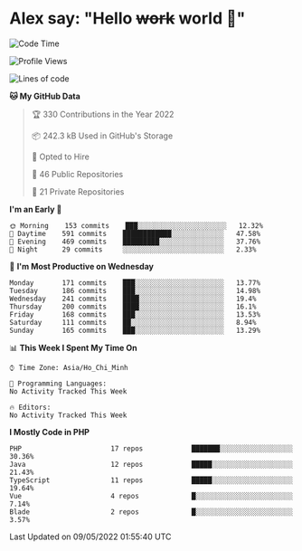 # Alex say: "Hello ~~work~~ world 🐾"

<!--START_SECTION:waka-->
![Code Time](http://img.shields.io/badge/Code%20Time-837%20hrs%2057%20mins-blue)

![Profile Views](http://img.shields.io/badge/Profile%20Views-1-blue)

![Lines of code](https://img.shields.io/badge/From%20Hello%20World%20I%27ve%20Written-646%20Thousand%20lines%20of%20code-blue)

**🐱 My GitHub Data** 

> 🏆 330 Contributions in the Year 2022
 > 
> 📦 242.3 kB Used in GitHub's Storage 
 > 
> 💼 Opted to Hire
 > 
> 📜 46 Public Repositories 
 > 
> 🔑 21 Private Repositories  
 > 
**I'm an Early 🐤** 

```text
🌞 Morning    153 commits    ███░░░░░░░░░░░░░░░░░░░░░░   12.32% 
🌆 Daytime    591 commits    ████████████░░░░░░░░░░░░░   47.58% 
🌃 Evening    469 commits    █████████░░░░░░░░░░░░░░░░   37.76% 
🌙 Night      29 commits     ░░░░░░░░░░░░░░░░░░░░░░░░░   2.33%

```
📅 **I'm Most Productive on Wednesday** 

```text
Monday       171 commits    ███░░░░░░░░░░░░░░░░░░░░░░   13.77% 
Tuesday      186 commits    ███░░░░░░░░░░░░░░░░░░░░░░   14.98% 
Wednesday    241 commits    ████░░░░░░░░░░░░░░░░░░░░░   19.4% 
Thursday     200 commits    ████░░░░░░░░░░░░░░░░░░░░░   16.1% 
Friday       168 commits    ███░░░░░░░░░░░░░░░░░░░░░░   13.53% 
Saturday     111 commits    ██░░░░░░░░░░░░░░░░░░░░░░░   8.94% 
Sunday       165 commits    ███░░░░░░░░░░░░░░░░░░░░░░   13.29%

```


📊 **This Week I Spent My Time On** 

```text
⌚︎ Time Zone: Asia/Ho_Chi_Minh

💬 Programming Languages: 
No Activity Tracked This Week

🔥 Editors: 
No Activity Tracked This Week

```

**I Mostly Code in PHP** 

```text
PHP                      17 repos            ███████░░░░░░░░░░░░░░░░░░   30.36% 
Java                     12 repos            █████░░░░░░░░░░░░░░░░░░░░   21.43% 
TypeScript               11 repos            █████░░░░░░░░░░░░░░░░░░░░   19.64% 
Vue                      4 repos             █░░░░░░░░░░░░░░░░░░░░░░░░   7.14% 
Blade                    2 repos             █░░░░░░░░░░░░░░░░░░░░░░░░   3.57%

```



 Last Updated on 09/05/2022 01:55:40 UTC
<!--END_SECTION:waka-->

